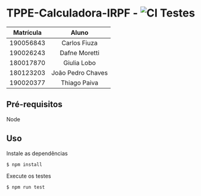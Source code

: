 # TPPE-Calculadora-IRPF - ![CI Testes](https://github.com/thiagohdaqw/TPPE-Calculadora-IRPF/actions/workflows/node.js.yml/badge.svg)

|Matrícula | Aluno |
| :--: | :--: |
| 190056843 | Carlos Fiuza  |
| 190026243 | Dafne Moretti |
| 180017870 | Giulia Lobo   |
| 180123203 | João Pedro Chaves |
| 190020377 |  Thiago Paiva |

## Pré-requisitos
Node

## Uso
Instale as dependências
```
$ npm install
```
Execute os testes
```
$ npm run test
```

